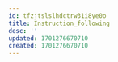 ```yaml
---
id: tfzjtslslhdctrw31i8ye0o
title: Instruction_following
desc: ''
updated: 1701276670710
created: 1701276670710
---
```

